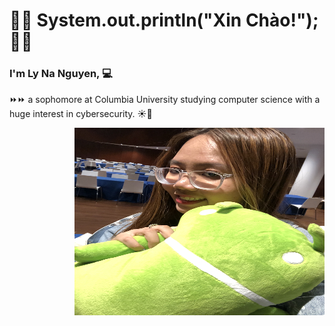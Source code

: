 # :wave::ocean: System.out.println("Xin Chào!"); :wave::ocean:

### I'm Ly Na Nguyen, :computer:

:fast_forward::fast_forward: a sophomore at Columbia University studying computer science with a huge interest in cybersecurity. :sunny::dango:

<img align="right" alt="JPG" src="EB3A1B22-2F23-4AEC-86DC-437EFB7A3A26.jpg" width="400" height="300" />
